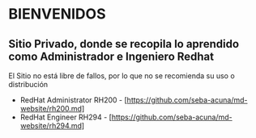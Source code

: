 # BIENVENIDOS

## Sitio Privado, donde se recopila lo aprendido como Administrador e Ingeniero Redhat

El Sitio no está libre de fallos, por lo que no se recomienda su uso o distribución

- RedHat Administrator RH200 - [https://github.com/seba-acuna/md-website/rh200.md]
- RedHat Engineer      RH294 - [https://github.com/seba-acuna/md-website/rh294.md]
